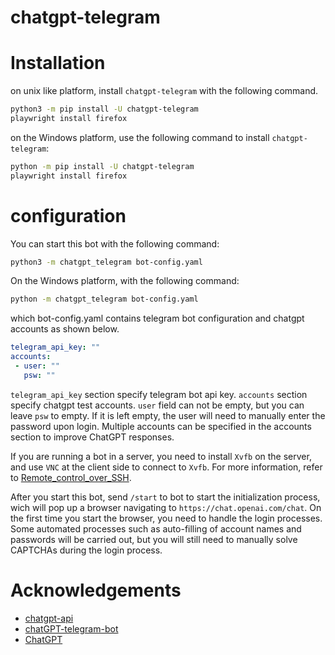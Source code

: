 # chatgpt-telegram

# Installation

on unix like platform, install `chatgpt-telegram` with the following command.

```bash
python3 -m pip install -U chatgpt-telegram
playwright install firefox
```

on the Windows platform, use the following command to install `chatgpt-telegram`:

```bash
python -m pip install -U chatgpt-telegram
playwright install firefox
```

# configuration

You can start this bot with the following command:

```bash
python3 -m chatgpt_telegram bot-config.yaml
```

On the Windows platform, with the following command:

```bash
python -m chatgpt_telegram bot-config.yaml
```

which bot-config.yaml contains telegram bot configuration and chatgpt accounts as shown below.

```yaml
telegram_api_key: ""
accounts:
 - user: ""
   psw: ""
```

`telegram_api_key` section specify telegram bot api key. `accounts` section specify chatgpt test accounts. `user` field can not be empty, but you can leave `psw` to empty. If it is left empty, the user will need to manually enter the password upon login. Multiple accounts can be specified in the accounts section to improve ChatGPT responses.

If you are running a bot in a server, you need to install `Xvfb` on the server, and use `VNC` at the client side to connect to `Xvfb`. For more information, refer to [Remote_control_over_SSH](https://en.wikipedia.org/wiki/Xvfb#Remote_control_over_SSH).


After you start this bot, send `/start` to bot to start the initialization process, wich will pop up a browser navigating to `https://chat.openai.com/chat`. On the first time you start the browser, you need to handle the login processes. Some automated processes such as auto-filling of account names and passwords will be carried out, but you will still need to manually solve CAPTCHAs during the login process.

# Acknowledgements

- [chatgpt-api](https://github.com/transitive-bullshit/chatgpt-api)
- [chatGPT-telegram-bot](https://github.com/altryne/chatGPT-telegram-bot)
- [ChatGPT](https://github.com/ChatGPT-Hackers/ChatGPT)
